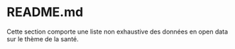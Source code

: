 # README.md
<!-- SPDX-License-Identifier: MPL-2.0 -->

Cette section comporte une liste non exhaustive des données en open data sur le thème de la santé.
